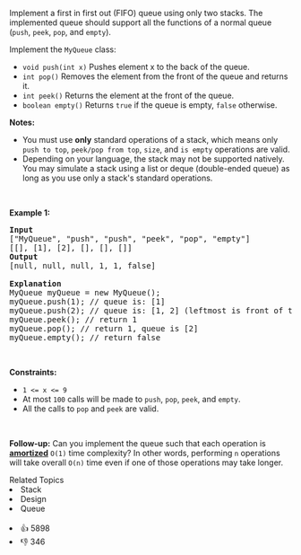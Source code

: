 <p>Implement a first in first out (FIFO) queue using only two stacks. The implemented queue should support all the functions of a normal queue (<code>push</code>, <code>peek</code>, <code>pop</code>, and <code>empty</code>).</p>

<p>Implement the <code>MyQueue</code> class:</p>

<ul> 
 <li><code>void push(int x)</code> Pushes element x to the back of the queue.</li> 
 <li><code>int pop()</code> Removes the element from the front of the queue and returns it.</li> 
 <li><code>int peek()</code> Returns the element at the front of the queue.</li> 
 <li><code>boolean empty()</code> Returns <code>true</code> if the queue is empty, <code>false</code> otherwise.</li> 
</ul>

<p><strong>Notes:</strong></p>

<ul> 
 <li>You must use <strong>only</strong> standard operations of a stack, which means only <code>push to top</code>, <code>peek/pop from top</code>, <code>size</code>, and <code>is empty</code> operations are valid.</li> 
 <li>Depending on your language, the stack may not be supported natively. You may simulate a stack using a list or deque (double-ended queue) as long as you use only a stack's standard operations.</li> 
</ul>

<p>&nbsp;</p> 
<p><strong class="example">Example 1:</strong></p>

<pre>
<strong>Input</strong>
["MyQueue", "push", "push", "peek", "pop", "empty"]
[[], [1], [2], [], [], []]
<strong>Output</strong>
[null, null, null, 1, 1, false]

<strong>Explanation</strong>
MyQueue myQueue = new MyQueue();
myQueue.push(1); // queue is: [1]
myQueue.push(2); // queue is: [1, 2] (leftmost is front of the queue)
myQueue.peek(); // return 1
myQueue.pop(); // return 1, queue is [2]
myQueue.empty(); // return false
</pre>

<p>&nbsp;</p> 
<p><strong>Constraints:</strong></p>

<ul> 
 <li><code>1 &lt;= x &lt;= 9</code></li> 
 <li>At most <code>100</code>&nbsp;calls will be made to <code>push</code>, <code>pop</code>, <code>peek</code>, and <code>empty</code>.</li> 
 <li>All the calls to <code>pop</code> and <code>peek</code> are valid.</li> 
</ul>

<p>&nbsp;</p> 
<p><strong>Follow-up:</strong> Can you implement the queue such that each operation is <strong><a href="https://en.wikipedia.org/wiki/Amortized_analysis" target="_blank">amortized</a></strong> <code>O(1)</code> time complexity? In other words, performing <code>n</code> operations will take overall <code>O(n)</code> time even if one of those operations may take longer.</p>

<div><div>Related Topics</div><div><li>Stack</li><li>Design</li><li>Queue</li></div></div><br><div><li>👍 5898</li><li>👎 346</li></div>